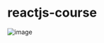 # reactjs-course

![image](https://user-images.githubusercontent.com/100318892/199360054-f418b4e8-45ce-4903-ab07-86e30edf9141.png)

